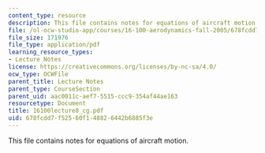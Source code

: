```yaml
---
content_type: resource
description: This file contains notes for equations of aircraft motion.
file: /ol-ocw-studio-app/courses/16-100-aerodynamics-fall-2005/678fcdd7f52560f148826442b6885f3e_16100lecture8_cg.pdf
file_size: 171976
file_type: application/pdf
learning_resource_types:
- Lecture Notes
license: https://creativecommons.org/licenses/by-nc-sa/4.0/
ocw_type: OCWFile
parent_title: Lecture Notes
parent_type: CourseSection
parent_uid: aac0011c-aef7-5515-ccc9-354af44ae163
resourcetype: Document
title: 16100lecture8_cg.pdf
uid: 678fcdd7-f525-60f1-4882-6442b6885f3e
---
```

This file contains notes for equations of aircraft motion.